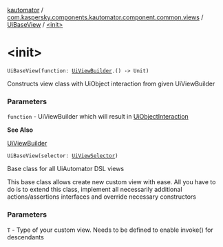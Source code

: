 [kautomator](../../index.md) / [com.kaspersky.components.kautomator.component.common.views](../index.md) / [UiBaseView](index.md) / [&lt;init&gt;](./-init-.md)

# &lt;init&gt;

`UiBaseView(function: `[`UiViewBuilder`](../../com.kaspersky.components.kautomator.component.common.builders/-ui-view-builder/index.md)`.() -> Unit)`

Constructs view class with UiObject interaction from given UiViewBuilder

### Parameters

`function` - UiViewBuilder which will result in [UiObjectInteraction](../../com.kaspersky.components.kautomator.intercept.interaction/-ui-object-interaction/index.md)

**See Also**

[UiViewBuilder](../../com.kaspersky.components.kautomator.component.common.builders/-ui-view-builder/index.md)

`UiBaseView(selector: `[`UiViewSelector`](../../com.kaspersky.components.kautomator.component.common.builders/-ui-view-selector/index.md)`)`

Base class for all UiAutomator DSL views

This base class allows create new custom view with ease. All you
have to do is to extend this class, implement all necessarily additional
actions/assertions interfaces and override necessary constructors

### Parameters

`T` - Type of your custom view. Needs to be defined to enable invoke() for descendants